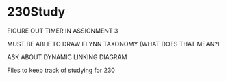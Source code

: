 230Study
========

FIGURE OUT TIMER IN ASSIGNMENT 3

MUST BE ABLE TO DRAW FLYNN TAXONOMY (WHAT DOES THAT MEAN?)

ASK ABOUT DYNAMIC LINKING DIAGRAM

Files to keep track of studying for 230
